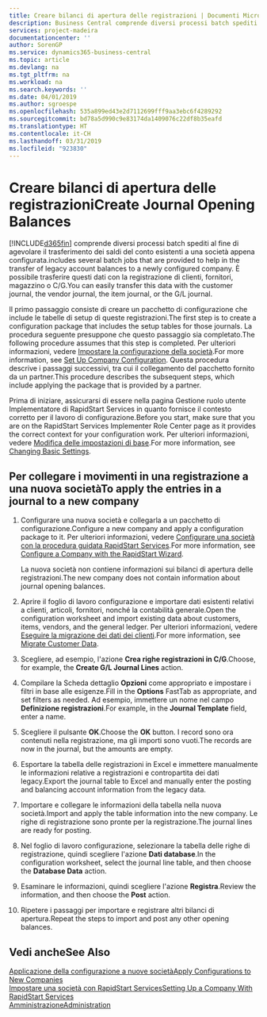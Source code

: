 ```yaml
---
title: Creare bilanci di apertura delle registrazioni | Documenti Microsoft
description: Business Central comprende diversi processi batch spediti al fine di agevolare il trasferimento dei saldi del conto esistenti a una società appena configurata. È possibile trasferire facilmente questi dati con le registrazioni.
services: project-madeira
documentationcenter: ''
author: SorenGP
ms.service: dynamics365-business-central
ms.topic: article
ms.devlang: na
ms.tgt_pltfrm: na
ms.workload: na
ms.search.keywords: ''
ms.date: 04/01/2019
ms.author: sgroespe
ms.openlocfilehash: 535a899ed43e2d7112699fff9aa3ebc6f4289292
ms.sourcegitcommit: bd78a5d990c9e83174da1409076c22df8b35eafd
ms.translationtype: HT
ms.contentlocale: it-CH
ms.lasthandoff: 03/31/2019
ms.locfileid: "923830"
---
```

# <a name="create-journal-opening-balances"></a><span data-ttu-id="dd7b2-104">Creare bilanci di apertura delle registrazioni</span><span class="sxs-lookup"><span data-stu-id="dd7b2-104">Create Journal Opening Balances</span></span>
[!INCLUDE[d365fin](includes/d365fin_md.md)] <span data-ttu-id="dd7b2-105">comprende diversi processi batch spediti al fine di agevolare il trasferimento dei saldi del conto esistenti a una società appena configurata.</span><span class="sxs-lookup"><span data-stu-id="dd7b2-105">includes several batch jobs that are provided to help in the transfer of legacy account balances to a newly configured company.</span></span> <span data-ttu-id="dd7b2-106">È possibile trasferire questi dati con la registrazione di clienti, fornitori, magazzino o C/G.</span><span class="sxs-lookup"><span data-stu-id="dd7b2-106">You can easily transfer this data with the customer journal, the vendor journal, the item journal, or the G/L journal.</span></span>

<span data-ttu-id="dd7b2-107">Il primo passaggio consiste di creare un pacchetto di configurazione che include le tabelle di setup di queste registrazioni.</span><span class="sxs-lookup"><span data-stu-id="dd7b2-107">The first step is to create a configuration package that includes the setup tables for those journals.</span></span> <span data-ttu-id="dd7b2-108">La procedura seguente presuppone che questo passaggio sia completato.</span><span class="sxs-lookup"><span data-stu-id="dd7b2-108">The following procedure assumes that this step is completed.</span></span> <span data-ttu-id="dd7b2-109">Per ulteriori informazioni, vedere [Impostare la configurazione della società](admin-set-up-company-configuration.md).</span><span class="sxs-lookup"><span data-stu-id="dd7b2-109">For more information, see [Set Up Company Configuration](admin-set-up-company-configuration.md).</span></span> <span data-ttu-id="dd7b2-110">Questa procedura descrive i passaggi successivi, tra cui il collegamento del pacchetto fornito da un partner.</span><span class="sxs-lookup"><span data-stu-id="dd7b2-110">This procedure describes the subsequent steps, which include applying the package that is provided by a partner.</span></span>  

<span data-ttu-id="dd7b2-111">Prima di iniziare, assicurarsi di essere nella pagina Gestione ruolo utente Implementatore di RapidStart Services in quanto fornisce il contesto corretto per il lavoro di configurazione.</span><span class="sxs-lookup"><span data-stu-id="dd7b2-111">Before you start, make sure that you are on the RapidStart Services Implementer Role Center page as it provides the correct context for your configuration work.</span></span> <span data-ttu-id="dd7b2-112">Per ulteriori informazioni, vedere [Modifica delle impostazioni di base](ui-change-basic-settings.md).</span><span class="sxs-lookup"><span data-stu-id="dd7b2-112">For more information, see [Changing Basic Settings](ui-change-basic-settings.md).</span></span>

## <a name="to-apply-the-entries-in-a-journal-to-a-new-company"></a><span data-ttu-id="dd7b2-113">Per collegare i movimenti in una registrazione a una nuova società</span><span class="sxs-lookup"><span data-stu-id="dd7b2-113">To apply the entries in a journal to a new company</span></span>  
1. <span data-ttu-id="dd7b2-114">Configurare una nuova società e collegarla a un pacchetto di configurazione.</span><span class="sxs-lookup"><span data-stu-id="dd7b2-114">Configure a new company and apply a configuration package to it.</span></span> <span data-ttu-id="dd7b2-115">Per ulteriori informazioni, vedere [Configurare una società con la procedura guidata RapidStart Services](admin-how-to-configure-a-company-with-the-rapidstart-wizard.md).</span><span class="sxs-lookup"><span data-stu-id="dd7b2-115">For more information, see [Configure a Company with the RapidStart Wizard](admin-how-to-configure-a-company-with-the-rapidstart-wizard.md).</span></span>  

    <span data-ttu-id="dd7b2-116">La nuova società non contiene informazioni sui bilanci di apertura delle registrazioni.</span><span class="sxs-lookup"><span data-stu-id="dd7b2-116">The new company does not contain information about journal opening balances.</span></span>  

2. <span data-ttu-id="dd7b2-117">Aprire il foglio di lavoro configurazione e importare dati esistenti relativi a clienti, articoli, fornitori, nonché la contabilità generale.</span><span class="sxs-lookup"><span data-stu-id="dd7b2-117">Open the configuration worksheet and import existing data about customers, items, vendors, and the general ledger.</span></span> <span data-ttu-id="dd7b2-118">Per ulteriori informazioni, vedere [Eseguire la migrazione dei dati dei clienti](admin-migrate-customer-data.md).</span><span class="sxs-lookup"><span data-stu-id="dd7b2-118">For more information, see [Migrate Customer Data](admin-migrate-customer-data.md).</span></span>  
3. <span data-ttu-id="dd7b2-119">Scegliere, ad esempio, l'azione **Crea righe registrazioni in C/G**.</span><span class="sxs-lookup"><span data-stu-id="dd7b2-119">Choose, for example, the **Create G/L Journal Lines** action.</span></span>  
4. <span data-ttu-id="dd7b2-120">Compilare la Scheda dettaglio **Opzioni** come appropriato e impostare i filtri in base alle esigenze.</span><span class="sxs-lookup"><span data-stu-id="dd7b2-120">Fill in the **Options** FastTab as appropriate, and set filters as needed.</span></span> <span data-ttu-id="dd7b2-121">Ad esempio, immettere un nome nel campo **Definizione registrazioni**.</span><span class="sxs-lookup"><span data-stu-id="dd7b2-121">For example, in the **Journal Template** field, enter a name.</span></span>  
5. <span data-ttu-id="dd7b2-122">Scegliere il pulsante **OK**.</span><span class="sxs-lookup"><span data-stu-id="dd7b2-122">Choose the **OK** button.</span></span> <span data-ttu-id="dd7b2-123">I record sono ora contenuti nella registrazione, ma gli importi sono vuoti.</span><span class="sxs-lookup"><span data-stu-id="dd7b2-123">The records are now in the journal, but the amounts are empty.</span></span>  
6. <span data-ttu-id="dd7b2-124">Esportare la tabella delle registrazioni in Excel e immettere manualmente le informazioni relative a registrazioni e contropartita dei dati legacy.</span><span class="sxs-lookup"><span data-stu-id="dd7b2-124">Export the journal table to Excel and manually enter the posting and balancing account information from the legacy data.</span></span>
7. <span data-ttu-id="dd7b2-125">Importare e collegare le informazioni della tabella nella nuova società.</span><span class="sxs-lookup"><span data-stu-id="dd7b2-125">Import and apply the table information into the new company.</span></span> <span data-ttu-id="dd7b2-126">Le righe di registrazione sono pronte per la registrazione.</span><span class="sxs-lookup"><span data-stu-id="dd7b2-126">The journal lines are ready for posting.</span></span>  
8. <span data-ttu-id="dd7b2-127">Nel foglio di lavoro configurazione, selezionare la tabella delle righe di registrazione, quindi scegliere l'azione **Dati database**.</span><span class="sxs-lookup"><span data-stu-id="dd7b2-127">In the configuration worksheet, select the journal line table, and then choose the **Database Data** action.</span></span>  
9. <span data-ttu-id="dd7b2-128">Esaminare le informazioni, quindi scegliere l'azione **Registra**.</span><span class="sxs-lookup"><span data-stu-id="dd7b2-128">Review the information, and then choose the **Post** action.</span></span>  
10. <span data-ttu-id="dd7b2-129">Ripetere i passaggi per importare e registrare altri bilanci di apertura.</span><span class="sxs-lookup"><span data-stu-id="dd7b2-129">Repeat the steps to import and post any other opening balances.</span></span>  

## <a name="see-also"></a><span data-ttu-id="dd7b2-130">Vedi anche</span><span class="sxs-lookup"><span data-stu-id="dd7b2-130">See Also</span></span>  
[<span data-ttu-id="dd7b2-131">Applicazione della configurazione a nuove società</span><span class="sxs-lookup"><span data-stu-id="dd7b2-131">Apply Configurations to New Companies</span></span>](admin-apply-configuration-to-new-companies.md)  
[<span data-ttu-id="dd7b2-132">Impostare una società con RapidStart Services</span><span class="sxs-lookup"><span data-stu-id="dd7b2-132">Setting Up a Company With RapidStart Services</span></span>](admin-set-up-a-company-with-rapidstart.md)  
[<span data-ttu-id="dd7b2-133">Amministrazione</span><span class="sxs-lookup"><span data-stu-id="dd7b2-133">Administration</span></span>](admin-setup-and-administration.md)
